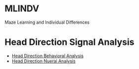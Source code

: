 # MLINDV
Maze Learning and Individual Differences

# Head Direction Signal Analysis
* [Head Direction Behavioral Analysis](https://github.com/sumneets/MLINDV/tree/main/Head_Direction_Analyses/Head_Direction_Behavioral_Analysis)
* [Head Direction Nueral Analysis](https://github.com/sumneets/MLINDV/tree/main/Head_Direction_Analyses/Head_Direction_Neural_Analysis)

